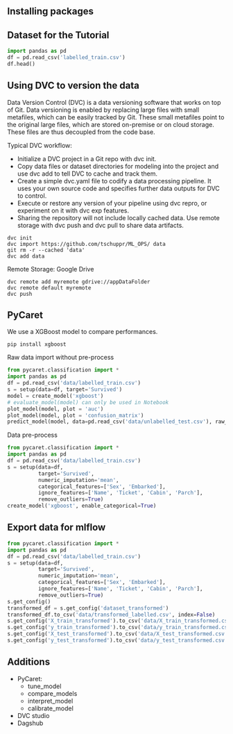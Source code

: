 ## Installing packages

## Dataset for the Tutorial

```python
import pandas as pd
df = pd.read_csv('labelled_train.csv')
df.head()
```

## Using DVC to version the data

Data Version Control (DVC) is a data versioning software that works on top of
Git. Data versioning is enabled by replacing large files with small metafiles,
which can be easily tracked by Git. These small metafiles point to the original
large files, which are stored on-premise or on cloud storage. These files are
thus decoupled from the code base.


Typical DVC workflow:
- Initialize a DVC project in a Git repo with dvc init.
- Copy data files or dataset directories for modeling into the project and use dvc add to tell DVC to cache and track them.
- Create a simple dvc.yaml file to codify a data processing pipeline. It uses your own source code and specifies further data outputs for DVC to control.
- Execute or restore any version of your pipeline using dvc repro, or experiment on it with dvc exp features.
- Sharing the repository will not include locally cached data. Use remote storage with dvc push and dvc pull to share data artifacts.

```shell
dvc init
dvc import https://github.com/tschuppr/ML_OPS/ data
git rm -r --cached 'data'
dvc add data
```

Remote Storage: Google Drive
```shell
dvc remote add myremote gdrive://appDataFolder
dvc remote default myremote
dvc push
```

## PyCaret

We use a XGBoost model to compare performances.
```shell
pip install xgboost
```

Raw data import without pre-process
```python
from pycaret.classification import *
import pandas as pd
df = pd.read_csv('data/labelled_train.csv')
s = setup(data=df, target='Survived')
model = create_model('xgboost')
# evaluate_model(model) can only be used in Notebook
plot_model(model, plot = 'auc')
plot_model(model, plot = 'confusion_matrix')
predict_model(model, data=pd.read_csv('data/unlabelled_test.csv'), raw_score=True)
```

Data pre-process
```python
from pycaret.classification import *
import pandas as pd
df = pd.read_csv('data/labelled_train.csv')
s = setup(data=df,
          target='Survived',
          numeric_imputation='mean',
          categorical_features=['Sex', 'Embarked'],
          ignore_features=['Name', 'Ticket', 'Cabin', 'Parch'],
          remove_outliers=True)
create_model('xgboost', enable_categorical=True)
```

## Export data for mlflow

```python
from pycaret.classification import *
import pandas as pd
df = pd.read_csv('data/labelled_train.csv')
s = setup(data=df,
          target='Survived',
          numeric_imputation='mean',
          categorical_features=['Sex', 'Embarked'],
          ignore_features=['Name', 'Ticket', 'Cabin', 'Parch'],
          remove_outliers=True)
s.get_config()
transformed_df = s.get_config('dataset_transformed')
transformed_df.to_csv('data/transformed_labelled.csv', index=False)
s.get_config('X_train_transformed').to_csv('data/X_train_transformed.csv', index=False)
s.get_config('y_train_transformed').to_csv('data/y_train_transformed.csv', index=False)
s.get_config('X_test_transformed').to_csv('data/X_test_transformed.csv', index=False)
s.get_config('y_test_transformed').to_csv('data/y_test_transformed.csv', index=False)
```

## Additions

- PyCaret:
  - tune_model
  - compare_models
  - interpret_model
  - calibrate_model
- DVC studio
- Dagshub
